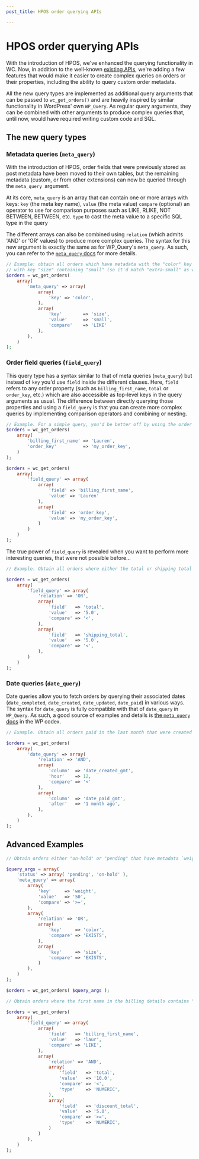 ```yaml
---
post_title: HPOS order querying APIs

---
```


# HPOS order querying APIs

With the introduction of HPOS, we've enhanced the querying functionality in WC. Now, in addition to the well-known [existing APIs](https://github.com/woocommerce/woocommerce/wiki/wc_get_orders-and-WC_Order_Query), we're adding a few features that would make it easier to create complex queries on orders or their properties, including the ability to query custom order metadata.

All the new query types are implemented as additional query arguments that can be passed to `wc_get_orders()` and are heavily inspired by similar functionality in WordPress' own `WP_Query`. As regular query arguments, they can be combined with other arguments to produce complex queries that, until now, would have required writing custom code and SQL.

## The new query types

### Metadata queries (`meta_query`)

With the introduction of HPOS, order fields that were previously stored as post metadata have been moved to their own tables, but the remaining metadata (custom, or from other extensions) can now be queried through the `meta_query `argument.

At its core, `meta_query` is an array that can contain one or more arrays with keys:
`key` (the meta key name),
`value` (the meta value)
`compare` (optional) an operator to use for comparison purposes such as LIKE, RLIKE, NOT BETWEEN, BETWEEN, etc.
`type` to cast the meta value to a specific SQL type in the query

The different arrays can also be combined using `relation` (which admits 'AND' or 'OR' values) to produce more complex queries. The syntax for this new argument is exactly the same as for WP_Query's `meta_query`. As such, you can refer to the [`meta_query` docs](https://developer.wordpress.org/reference/classes/wp_query/#custom-field-post-meta-parameters) for more details.

```php
// Example: obtain all orders which have metadata with the "color" key (any value) and have metadata
// with key "size" containing "small" (so it'd match "extra-small" as well as "small", for example).
$orders = wc_get_orders(
    array(
        'meta_query' => array(
            array(
                'key' => 'color',
            ),
            array(
                'key'        => 'size',
                'value'      => 'small',
                'compare'    => 'LIKE'
            ),
        ),
    )
);
```

### Order field queries (`field_query`)

This query type has a syntax similar to that of meta queries (`meta_query`) but instead of `key` you'd use `field` inside the different clauses. Here, `field` refers to any order property (such as `billing_first_name`, `total` or `order_key`, etc.) which are also accessible as top-level keys in the query arguments as usual. The difference between directly querying those properties and using a `field_query` is that you can create more complex queries by implementing comparison operators and combining or nesting.

```php
// Example. For a simple query, you'd be better off by using the order properties directly, even though there's a `field_query` equivalent.
$orders = wc_get_orders(
    array(
        'billing_first_name' => 'Lauren',
        'order_key'          => 'my_order_key',
    )
);

$orders = wc_get_orders(
    array(
        'field_query' => array(
            array(
                'field' => 'billing_first_name',
                'value' => 'Lauren'
            ),
            array(
                'field' => 'order_key',
                'value' => 'my_order_key',
            )
        )
    )
);
```

The true power of `field_query` is revealed when you want to perform more interesting queries, that were not possible before...

```php
// Example. Obtain all orders where either the total or shipping total is less than 5.0.

$orders = wc_get_orders(
    array(
        'field_query' => array(
            'relation' => 'OR',
            array(
                'field'   => 'total',
                'value'   => '5.0',
                'compare' => '<',
            ),
            array(
                'field'   => 'shipping_total',
                'value'   => '5.0',
                'compare' => '<',
            ),
        )
    )
);
```

### Date queries (`date_query`)

Date queries allow you to fetch orders by querying their associated dates (`date_completed`, `date_created`, `date_updated`, `date_paid`) in various ways.
The syntax for `date_query` is fully compatible with that of `date_query` in `WP_Query`. As such, a good source of examples and details is [the `meta_query` docs](https://developer.wordpress.org/reference/classes/wp_query/#date-parameters) in the WP codex.

```php
// Example. Obtain all orders paid in the last month that were created before noon (on any date).

$orders = wc_get_orders(
    array(
        'date_query' => array(
            'relation' => 'AND',
            array(
                'column'  => 'date_created_gmt',
                'hour'    => 12,
                'compare' => '<'
            ),
            array(
                'column'  => 'date_paid_gmt',
                'after'   => '1 month ago',
            ),
        ),
    )
);
```

## Advanced Examples

```php
// Obtain orders either "on-hold" or "pending" that have metadata `weight` >= 50 and metadata `color` or `size` is set.

$query_args = array(
    'status' => array( 'pending', 'on-hold' ),
    'meta_query' => array(
        array(
            'key'     => 'weight',
            'value'   => '50',
            'compare' => '>=',
        ),
        array(
            'relation' => 'OR',
            array(
                'key'     => 'color',
                'compare' => 'EXISTS',
            ),
            array(
                'key'     => 'size',
                'compare' => 'EXISTS',
            )
        ),
    )
);

$orders = wc_get_orders( $query_args );
```

```php
// Obtain orders where the first name in the billing details contains "laur" (so it'd both match "lauren" and "laura", for example), and where the order's total is less than 10.0 and the total discount is >= 5.0.

$orders = wc_get_orders(
    array(
        'field_query' => array(
            array(
                'field'   => 'billing_first_name',
                'value'   => 'laur',
                'compare' => 'LIKE',
            ),
            array(
                'relation' => 'AND',
                array(
                    'field'   => 'total',
                    'value'   => '10.0',
                    'compare' => '<',
                    'type'    => 'NUMERIC',
                ),
                array(
                    'field'   => 'discount_total',
                    'value'   => '5.0',
                    'compare' => '>=',
                    'type'    => 'NUMERIC',
                )
            )
        ),
    )
);
```
